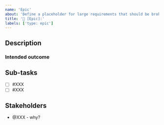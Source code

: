 ```yaml
---
name: 'Epic'
about: 'Define a placeholder for large requirements that should be broken down into specific issues'
title: '📑 [Epic]:'
labels: ['type: epic']
---
```


## Description

<!--- explain what the epic should accomplish -->

### Intended outcome

<!--- clearly describe the intended outcome in a few words -->

## Sub-tasks

<!--- most sub-tasks of an epic should be defined in dedicated issues -->
<!--- see https://docs.github.com/en/issues/tracking-your-work-with-issues/about-task-lists -->

- [ ] #XXX
- [ ] #XXX

## Stakeholders

<!-- who needs to be kept up-to-date about this epic -->

- @XXX - why?
